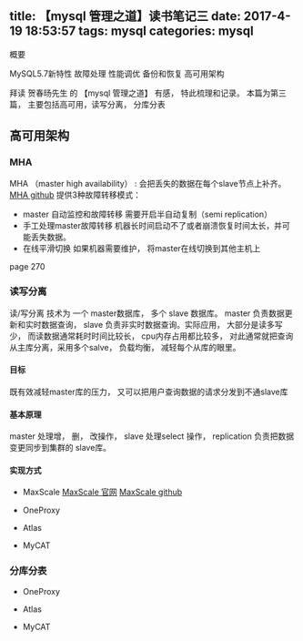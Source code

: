 title: 【mysql 管理之道】读书笔记三
date: 2017-4-19 18:53:57
tags: mysql
categories: mysql
---

概要

MySQL5.7新特性
故障处理
性能调优
备份和恢复
高可用架构

拜读 贺春旸先生 的 【mysql 管理之道】 有感， 特此梳理和记录。
本篇为第三篇， 主要包括高可用，读写分离， 分库分表

<!-- more -->
## 高可用架构
### MHA 

MHA （master high availability） : 会把丢失的数据在每个slave节点上补齐。
[MHA github](https://github.com/yoshinorim/mha4mysql-manager)
提供3种故障转移模式：

+ master 自动监控和故障转移
需要开启半自动复制（semi replication）
+ 手工处理master故障转移
机器长时间启动不了或者崩溃恢复时间太长，并可能丢失数据。
+ 在线平滑切换
如果机器需要维护， 将master在线切换到其他主机上

page 270

### 读写分离
读/写分离 技术为 一个 master数据库， 多个 slave 数据库。 master 负责数据更新和实时数据查询， slave 负责非实时数据查询。实际应用， 大部分是读多写少， 而读数据通常耗时时间比较长， cpu内存占用都比较多， 对此通常就把查询从主库分离，采用多个salve， 负载均衡， 减轻每个从库的眼里。

#### 目标
既有效减轻master库的压力， 又可以把用户查询数据的请求分发到不通slave库

#### 基本原理
master 处理增， 删， 改操作， slave 处理select 操作， replication 负责把数据变更同步到集群的 slave库。

#### 实现方式
+ MaxScale
[MaxScale 官网](https://mariadb.com/blog-tags/maxscale)
[MaxScale github](https://github.com/mariadb-corporation/MaxScale)

+ OneProxy

+ Atlas

+ MyCAT

### 分库分表 
+ OneProxy

+ Atlas

+ MyCAT
